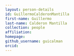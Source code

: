 ```yaml
---
layout: person-details
id: GuillermoCalderonMantilla
first-name: Guillermo
last-name: Calderon Mantilla
collection: people
affiliation:
homepage:
github_username: guicalman
orcid:
---
```

